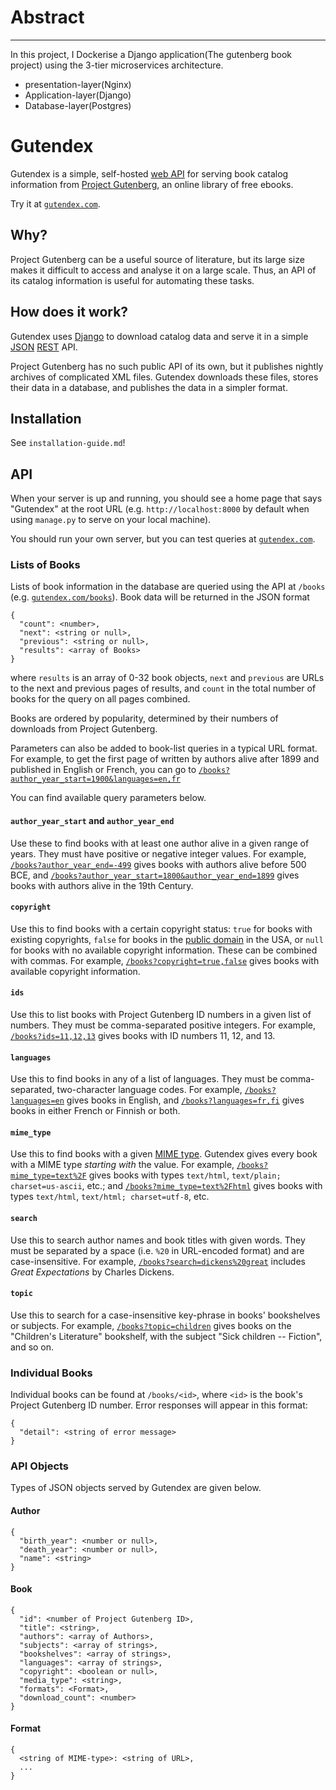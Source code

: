 # Abstract
---
In this project, I Dockerise a Django application(The gutenberg book project) using the 3-tier microservices architecture.

- presentation-layer(Nginx)
- Application-layer(Django)
- Database-layer(Postgres)

Gutendex
========

Gutendex is a simple, self-hosted [web API](https://en.wikipedia.org/wiki/Web_API) for serving book
catalog information from [Project Gutenberg](https://www.gutenberg.org/wiki/Main_Page), an online
library of free ebooks.

Try it at [`gutendex.com`](http://gutendex.com).


Why?
----

Project Gutenberg can be a useful source of literature, but its large size makes it difficult to
access and analyse it on a large scale. Thus, an API of its catalog information is useful for
automating these tasks.


How does it work?
-----------------

Gutendex uses [Django](https://www.djangoproject.com) to download catalog data and serve it in a
simple [JSON](http://json.org) [REST](https://en.wikipedia.org/wiki/Representational_state_transfer)
API.

Project Gutenberg has no such public API of its own, but it publishes nightly archives of
complicated XML files. Gutendex downloads these files, stores their data in a database, and
publishes the data in a simpler format.


Installation
------------

See `installation-guide.md`!


API
---

When your server is up and running, you should see a home page that says "Gutendex" at the root URL
(e.g. `http://localhost:8000` by default when using `manage.py` to serve on your local machine).

You should run your own server, but you can test queries at [`gutendex.com`](http://gutendex.com).


### Lists of Books

Lists of book information in the database are queried using the API at `/books` (e.g.
[`gutendex.com/books`](http://gutendex.com/books)). Book data will be returned in the JSON format

```
{
  "count": <number>,
  "next": <string or null>,
  "previous": <string or null>,
  "results": <array of Books>
}
```

where `results` is an array of 0-32 book objects, `next` and `previous` are URLs to the next and
previous pages of results, and `count` in the total number of books for the query on all pages
combined.

Books are ordered by popularity, determined by their numbers of downloads from Project Gutenberg.

Parameters can also be added to book-list queries in a typical URL format. For example, to get the
first page of written by authors alive after 1899 and published in English or French, you can go to
[`/books?author_year_start=1900&languages=en,fr`](http://gutendex.com/books?author_year_start=1900&languages=en,fr)

You can find available query parameters below.

#### `author_year_start` and `author_year_end`
Use these to find books with at least one author alive in a given range of years. They must have
positive or negative integer values. For example,
[`/books?author_year_end=-499`](http://gutendex.com/books?author_year_end=-499) gives books with
authors alive before 500 BCE, and
[`/books?author_year_start=1800&author_year_end=1899`](http://gutendex.com/books?author_year_start=1800&author_year_end=1899)
gives books with authors alive in the 19th Century.

#### `copyright`
Use this to find books with a certain copyright status: `true` for books with existing copyrights,
`false` for books in the [public domain](https://en.wikipedia.org/wiki/Public_domain) in the USA, or
`null` for books with no available copyright information. These can be combined with commas. For
example, [`/books?copyright=true,false`](http://gutendex.com/books?copyright=true,false) gives books
with available copyright information.

#### `ids`
Use this to list books with Project Gutenberg ID numbers in a given list of numbers. They must be
comma-separated positive integers. For example,
[`/books?ids=11,12,13`](http://gutendex.com/books?ids=11,12,13) gives books with ID numbers 11, 12,
and 13.

#### `languages`
Use this to find books in any of a list of languages. They must be comma-separated, two-character
language codes. For example, [`/books?languages=en`](http://gutendex.com/books?languages=en) gives
books in English, and [`/books?languages=fr,fi`](http://gutendex.com/books?languages=fr,fi) gives
books in either French or Finnish or both.

#### `mime_type`
Use this to find books with a given [MIME type](https://en.wikipedia.org/wiki/Media_type). Gutendex
gives every book with a MIME type *starting with* the value. For example,
[`/books?mime_type=text%2F`](http://gutendex.com/books?mime_type=text%2F) gives books with types
`text/html`, `text/plain; charset=us-ascii`, etc.; and
[`/books?mime_type=text%2Fhtml`](http://gutendex.com/books?mime_type=text%2Fhtml) gives books with
types `text/html`, `text/html; charset=utf-8`, etc.

#### `search`
Use this to search author names and book titles with given words. They must be separated by a space
(i.e. `%20` in URL-encoded format) and are case-insensitive. For example,
[`/books?search=dickens%20great`](http://gutendex.com/books?search=dickens%20great) includes *Great
Expectations* by Charles Dickens.

#### `topic`
Use this to search for a case-insensitive key-phrase in books' bookshelves or subjects. For example,
[`/books?topic=children`](http://gutendex.com/books?topic=children) gives books on the "Children's
Literature" bookshelf, with the subject "Sick children -- Fiction", and so on.


### Individual Books

Individual books can be found at `/books/<id>`, where `<id>` is the book's Project Gutenberg ID
number. Error responses will appear in this format:

```
{
  "detail": <string of error message>
}
```


### API Objects


Types of JSON objects served by Gutendex are given below.

#### Author

```
{
  "birth_year": <number or null>,
  "death_year": <number or null>,
  "name": <string>
}
```


#### Book

```
{
  "id": <number of Project Gutenberg ID>,
  "title": <string>,
  "authors": <array of Authors>,
  "subjects": <array of strings>,
  "bookshelves": <array of strings>,
  "languages": <array of strings>,
  "copyright": <boolean or null>,
  "media_type": <string>,
  "formats": <Format>,
  "download_count": <number>
}
```


#### Format

```
{
  <string of MIME-type>: <string of URL>,
  ...
}
```
